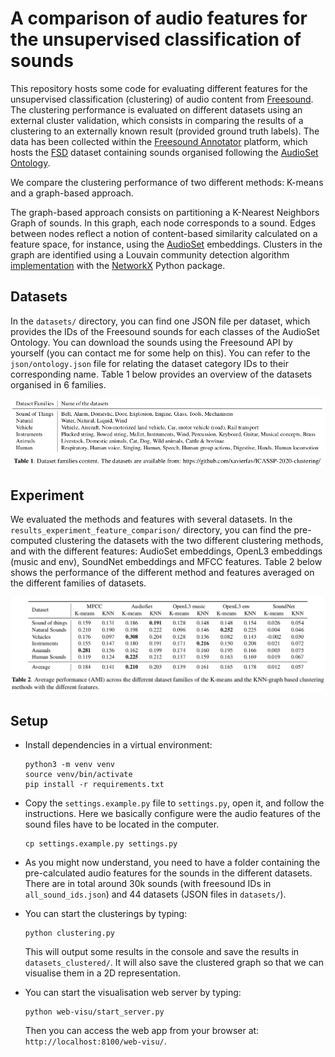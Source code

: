 # A comparison of audio features for the unsupervised classification of sounds

This repository hosts some code for evaluating different features for the unsupervised classification (clustering) of audio content from [Freesound](https://freesound.org/).
The clustering performance is evaluated on different datasets using an external cluster validation, which consists in comparing the results of a clustering to an externally known result (provided ground truth labels). The data has been collected within the [Freesound Annotator](https://annotator.freesound.org/) platform, which hosts the [FSD](https://annotator.freesound.org/fsd/explore/) dataset containing sounds organised following the [AudioSet Ontology](https://research.google.com/audioset/ontology/index.html).

We compare the clustering performance of two different methods: K-means and a graph-based approach.

The graph-based approach consists on partitioning a K-Nearest Neighbors Graph of sounds.
In this graph, each node corresponds to a sound.
Edges between nodes reflect a notion of content-based similarity calculated on a feature space, for instance, using the [AudioSet](https://research.google.com/audioset/) embeddings.
Clusters in the graph are identified using a Louvain community detection algorithm [implementation](https://github.com/taynaud/python-louvain/tree/networkx2) with the [NetworkX](https://networkx.github.io/) Python package.


## Datasets

In the `datasets/` directory, you can find one JSON file per dataset, which provides the IDs of the Freesound sounds for each classes of the AudioSet Ontology. You can download the sounds using the Freesound API by yourself (you can contact me for some help on this). 
You can refer to the `json/ontology.json` file for relating the dataset category IDs to their corresponding name. Table 1 below provides an overview of the datasets organised in 6 families.

![Alt text](img/table_dataset_icassp_2020.png)


## Experiment

We evaluated the methods and features with several datasets. 
In the `results_experiment_feature_comparison/` directory, you can find the pre-computed clustering the datasets with the two different clustering methods, and with the different features: AudioSet embeddings, OpenL3 embeddings (music and env), SoundNet embeddings and MFCC features. Table 2 below shows the performance of the different method and features averaged on the different families of datasets. 

![Alt text](img/table_results_icassp_2020.png)


## Setup

- Install dependencies in a virtual environment:
  ```
  python3 -m venv venv
  source venv/bin/activate
  pip install -r requirements.txt
  ```

- Copy the `settings.example.py` file to `settings.py`, open it, and follow the instructions. Here we basically configure were the audio features of the sound files have to be located in the computer.
  ```
  cp settings.example.py settings.py
  ```

- As you might now understand, you need to have a folder containing the pre-calculated audio features for the sounds in the different datasets. There are in total around 30k sounds (with freesound IDs in `all_sound_ids.json`) and 44 datasets (JSON files in `datasets/`).

- You can start the clusterings by typing:
  ```
  python clustering.py
  ```
  This will output some results in the console and save the results in `datasets_clustered/`.
  It will also save the clustered graph so that we can visualise them in a 2D representation.

- You can start the visualisation web server by typing:
  ```
  python web-visu/start_server.py
  ```
  Then you can access the web app from your browser at: `http://localhost:8100/web-visu/`.


